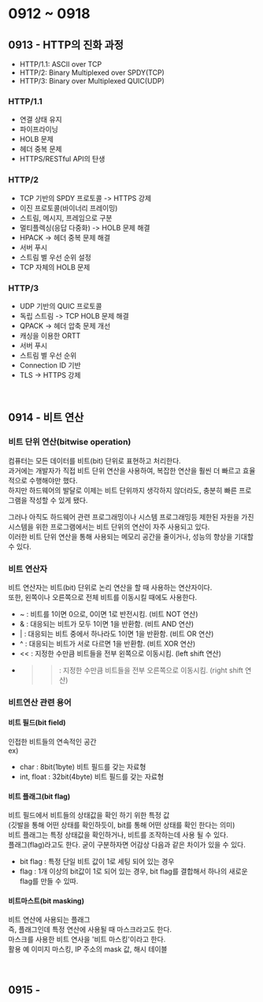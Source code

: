 # 0912 ~ 0918

## 0913 - HTTP의 진화 과정
- HTTP/1.1: ASCII over TCP
- HTTP/2: Binary Multiplexed over SPDY(TCP)
- HTTP/3: Binary over Multiplexed QUIC(UDP)

### HTTP/1.1
- 연결 상태 유지
- 파이프라이닝
- HOLB 문제
- 헤더 중복 문제
- HTTPS/RESTful API의 탄생

### HTTP/2
- TCP 기반의 SPDY 프로토콜 -> HTTPS 강제
- 이진 프로토콜(바이너리 프레이밍)
- 스트림, 메시지, 프레임으로 구분
- 멀티플렉싱(응답 다중화) -> HOLB 문제 해결
- HPACK -> 헤더 중복 문제 해결
- 서버 푸시
- 스트림 별 우선 순위 설정
- TCP 자체의 HOLB 문제

### HTTP/3
- UDP 기반의 QUIC 프로토콜
- 독립 스트림 -> TCP HOLB 문제 해결
- QPACK -> 헤더 압축 문제 개선
- 캐싱을 이용한 ORTT
- 서버 푸시
- 스트림 별 우선 순위
- Connection ID 기반
- TLS -> HTTPS 강제

<br>

## 0914 - 비트 연산
### 비트 단위 연산(bitwise operation)
컴퓨터는 모든 데이터를 비트(bit) 단위로 표현하고 처리한다.  
과거에는 개발자가 직접 비트 단위 연산을 사용하여, 복잡한 연산을 훨씬 더 빠르고 효율적으로 수행해야만 했다.  
하지만 하드웨어의 발달로 이제는 비트 단위까지 생각하지 않더라도, 충분히 빠른 프로그램을 작성할 수 있게 됐다.

그러나 아직도 하드웨어 관련 프로그래밍이나 시스템 프로그래밍등 제한된 자원을 가진 시스템을 위한 프로그램에서는 비트 단위의 연산이 자주 사용되고 있다.  
이러한 비트 단위 연산을 통해 사용되는 메모리 공간을 줄이거나, 성능의 향상을 기대할 수 있다.

### 비트 연산자
비트 연산자는 비트(bit) 단위로 논리 연산을 할 때 사용하는 연산자이다.  
또한, 왼쪽이나 오른쪽으로 전체 비트를 이동시킬 때에도 사용한다.
- ~ : 비트를 1이면 0으로, 0이면 1로 반전시킴. (비트 NOT 연산)
- & : 대응되는 비트가 모두 1이면 1을 반환함. (비트 AND 연산)
- | : 대응되는 비트 중에서 하나라도 1이면 1을 반환함. (비트 OR 연산)
- ^ : 대응되는 비트가 서로 다르면 1을 반환함. (비트 XOR 연산)
- << : 지정한 수만큼 비트들을 전부 왼쪽으로 이동시킴. (left shift 연산)
- >> : 지정한 수만큼 비트들을 전부 오른쪽으로 이동시킴. (right shift 연산)

### 비트연산 관련 용어
#### 비트 필드(bit field)
인접한 비트들의 연속적인 공간  
ex)
- char : 8bit(1byte) 비트 필드를 갖는 자료형
- int, float : 32bit(4byte) 비트 필드를 갖는 자료형

#### 비트 플래그(bit flag)
비트 필드에서 비트들의 상태값을 확인 하기 위한 특정 값  
(깃발을 통해 어떤 상태를 확인하듯이, bit를 통해 어떤 상태를 확인 한다는 의미)  
비트 플래그는 특정 상태값을 확인하거나, 비트를 조작하는데 사용 될 수 있다.  
플래그(flag)라고도 한다. 굳이 구분하자면 어감상 다음과 같은 차이가 있을 수 있다.
- bit flag : 특정 단일 비트 값이 1로 세팅 되어 있는 경우
- flag : 1개 이상의 bit값이 1로 되어 있는 경우, bit flag를 결합해서 하나의 새로운 flag를 만들 수 있따.

#### 비트마스트(bit masking)
비트 연산에 사용되는 플래그  
즉, 플래그인데 특정 연산에 사용될 때 마스크라고도 한다.  
마스크를 사용한 비트 연사을 '비트 마스킹'이라고 한다.  
활용 예
이미지 마스킹, IP 주소의 mask 값, 해시 테이블

<br>

## 0915 - 
### 